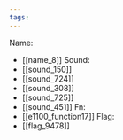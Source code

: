 ```yaml
---
tags:
---
```

Name:
- [[name_8]]
Sound:
- [[sound_150]]
- [[sound_724]]
- [[sound_308]]
- [[sound_725]]
- [[sound_451]]
Fn:
- [[e1100_function17]]
Flag:
- [[flag_9478]]
